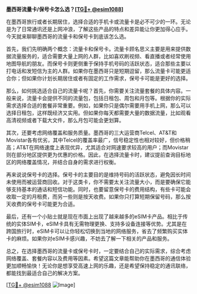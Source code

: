 **墨西哥流量卡/保号卡怎么选？[[TG💪+ @esim1088](https://t.me/s/esim1088)]**

在墨西哥旅行或者长期居住，选择合适的手机卡或流量卡是必不可少的一环。无论是为了日常通讯还是上网冲浪，了解这些产品的特点和差异能让你更加得心应手。今天就来聊聊墨西哥的流量卡和保号卡到底该怎么选。

首先，我们先明确两个概念：流量卡和保号卡。流量卡顾名思义主要是用来提供数据流量服务的，适合需要大量上网的人群，比如喜欢刷视频、看直播或者经常使用地图导航的朋友。而保号卡则更侧重于保持手机号码的活跃状态，适合那些主要以打电话和发短信为主的人群。如果你在墨西哥只是短期逗留，那么流量卡可能更适合你；但如果你计划长期居住或者有固定的工作需求，保号卡可能是更好的选择。

那么，如何挑选适合自己的流量卡呢？首先，你需要关注流量套餐的具体内容。一般来说，流量卡会提供不同的流量包，包括日租包、周包和月包等。根据你的实际需求选择合适的套餐非常重要。例如，如果你只是偶尔需要用手机上网，那么可以选择日租包，这样既经济又实用。但如果你每天都需要大量的数据流量，比如观看高清视频或者下载大文件，那么月包可能会更划算。

其次，还要考虑网络覆盖和服务质量。墨西哥的三大运营商Telcel、AT&T和Movistar各有优劣，其中Telcel的覆盖率最广，信号稳定性也相对较好，但价格稍高；AT&T在网络速度上表现优异，尤其适合对网速要求较高的用户；而Movistar则在部分地区提供更为优惠的价格。因此，在选择流量卡时，建议提前查询目标地区的网络覆盖情况，并结合自身的需求进行权衡。

再来说说保号卡的选择。保号卡的主要目的是维持号码的活跃状态，避免因长时间未使用而被运营商回收。对于这类卡，你不需要太关注流量大小，而是要确保它能够支持基本的通话和短信功能。同时，也要留意保号卡的费用结构，有些卡可能会收取一定的月租费，而另一些则是按天收费。如果你只打算短期保留号码，那么按天收费的保号卡可能更为合适。

最后，还有一个小贴士就是现在市面上出现了越来越多的eSIM卡产品。相比于传统的实体SIM卡，eSIM卡具有无需物理更换、支持多设备连接等优势。尤其是在跨国旅行时，eSIM卡可以让你轻松切换到当地的网络服务，省去了频繁购买实体卡的麻烦。如果你对eSIM卡感兴趣，不妨去了解一下相关的产品和服务。

总之，在选择墨西哥的流量卡或保号卡时，一定要结合自己的实际需求，综合考虑网络覆盖、套餐内容以及费用等因素。希望这篇文章能帮助你在墨西哥的通信体验更加顺畅愉快！无论你是想享受高速上网的乐趣，还是希望保持稳定的通讯联络，都能找到最适合自己的解决方案。

[[TG💪+ @esim1088](https://t.me/s/esim1088) ![Image](https://i.postimg.cc/4NQfJmqS/Snipaste-2025-05-13-00-14-12.png)]